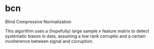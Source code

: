 # bcn
Blind Compressive Normalization

This algorithm uses a (hopefully) large sample x feature matrix to detect systematic biases in data, assuming a low rank corruptio and a certain incoherence between signal and corruption.


